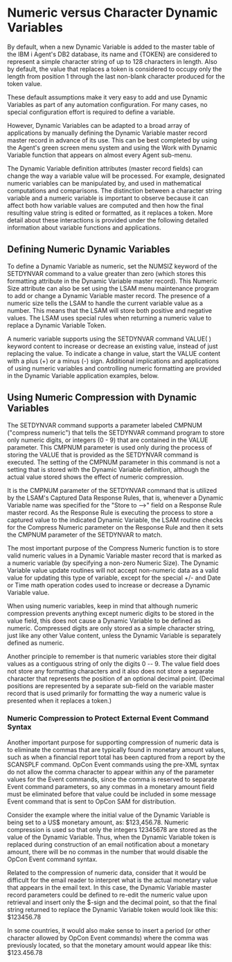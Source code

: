 # Numeric versus Character Dynamic Variables

By default, when a new Dynamic Variable is added to the master table of
the IBM i Agent\'s DB2 database, its name and {TOKEN} are considered to
represent a simple character string of up to 128 characters in length.
Also by default, the value that replaces a token is considered to occupy
only the length from position 1 through the last non-blank character
produced for the token value.

These default assumptions make it very easy to add and use Dynamic
Variables as part of any automation configuration. For many cases, no
special configuration effort is required to define a variable.

However, Dynamic Variables can be adapted to a broad array of
applications by manually defining the Dynamic Variable master record
master record in advance of its use. This can be best completed by using
the Agent\'s green screen menu system and using the Work with Dynamic
Variable function that appears on almost every Agent sub-menu.

The Dynamic Variable definition attributes (master record fields) can
change the way a variable value will be processed. For example,
designated numeric variables can be manipulated by, and used in
mathematical computations and comparisons. The distinction between a
character string variable and a numeric variable is important to observe
because it can affect both how variable values are computed and then how
the final resulting value string is edited or formatted, as it replaces
a token. More detail about these interactions is provided under the
following detailed information about variable functions and
applications.

## Defining Numeric Dynamic Variables

To define a Dynamic Variable as numeric, set the NUMSIZ keyword of the
SETDYNVAR command to a value greater than zero (which stores this
formatting attribute in the Dynamic Variable master record). This
Numeric Size attribute can also be set using the LSAM menu maintenance
program to add or change a Dynamic Variable master record. The presence
of a numeric size tells the LSAM to handle the current variable value as
a number. This means that the LSAM will store both positive and negative
values. The LSAM uses special rules when returning a numeric value to
replace a Dynamic Variable Token.

A numeric variable supports using the SETDYNVAR command VALUE( ) keyword
content to increase or decrease an existing value, instead of just
replacing the value. To indicate a change in value, start the VALUE
content with a plus (+) or a minus (-) sign. Additional implications and
applications of using numeric variables and controlling numeric
formatting are provided in the Dynamic Variable application examples,
below.

## Using Numeric Compression with Dynamic Variables

The SETDYNVAR command supports a parameter labeled CMPNUM (\"compress
numeric\") that tells the SETDYNVAR command program to store only
numeric digits, or integers (0 - 9) that are contained in the VALUE
parameter. This CMPNUM parameter is used only during the process of
storing the VALUE that is provided as the SETDYNVAR command is executed.
The setting of the CMPNUM parameter in this command is not a setting
that is stored with the Dynamic Variable definition, although the actual
value stored shows the effect of numeric compression.

It is the CMPNUM parameter of the SETDYNVAR command that is utilized by
the LSAM\'s Captured Data Response Rules, that is, whenever a Dynamic
Variable name was specified for the \"Store to \--\>\" field on a
Response Rule master record. As the Response Rule is executing the
process to store a captured value to the indicated Dynamic Variable, the
LSAM routine checks for the Compress Numeric parameter on the Response
Rule and then it sets the CMPNUM parameter of the SETDYNVAR to match.

The most important purpose of the Compress Numeric function is to store
valid numeric values in a Dynamic Variable master record that is marked
as a numeric variable (by specifying a non-zero Numeric Size). The
Dynamic Variable value update routines will not accept non-numeric data
as a valid value for updating this type of variable, except for the
special +/- and Date or Time math operation codes used to increase or
decrease a Dynamic Variable value.

When using numeric variables, keep in mind that although numeric
compression prevents anything except numeric digits to be stored in the
value field, this does not cause a Dynamic Variable to be defined as
numeric. Compressed digits are only stored as a simple character string,
just like any other Value content, unless the Dynamic Variable is
separately defined as numeric.

Another principle to remember is that numeric variables store their
digital values as a contiguous string of only the digits 0 -- 9. The
value field does not store any formatting characters and it also does
not store a separate character that represents the position of an
optional decimal point. (Decimal positions are represented by a separate
sub-field on the variable master record that is used primarily for
formatting the way a numeric value is presented when it replaces a
token.)

### Numeric Compression to Protect External Event Command Syntax

Another important purpose for supporting compression of numeric data is
to eliminate the commas that are typically found in monetary amount
values, such as when a financial report total has been captured from a
report by the SCANSPLF command. OpCon Event commands using the pre-XML
syntax do not allow the comma character to appear within any of the
parameter values for the Event commands, since the comma is reserved to
separate Event command parameters, so any commas in a monetary amount
field must be eliminated before that value could be included in some
message Event command that is sent to OpCon SAM for distribution.

Consider the example where the initial value of the Dynamic Variable is
being set to a US\$ monetary amount, as: \$123,456.78. Numeric
compression is used so that only the integers 12345678 are stored as the
value of the Dynamic Variable. Thus, when the Dynamic Variable token is
replaced during construction of an email notification about a monetary
amount, there will be no commas in the number that would disable the
OpCon Event command syntax.

Related to the compression of numeric data, consider that it would be
difficult for the email reader to interpret what is the actual monetary
value that appears in the email text. In this case, the Dynamic Variable
master record parameters could be defined to re-edit the numeric value
upon retrieval and insert only the \$-sign and the decimal point, so
that the final string returned to replace the Dynamic Variable token
would look like this: \$123456.78

In some countries, it would also make sense to insert a period (or other
character allowed by OpCon Event commands) where the comma was
previously located, so that the monetary amount would appear like this:
$123.456.78
